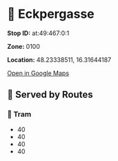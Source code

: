 # 🚉 Eckpergasse


**Stop ID:** at:49:467:0:1

**Zone:** 0100

**Location:** 48.23338511, 16.31644187

[Open in Google Maps](https://www.google.com/maps?q=48.23338511,16.31644187)

## 🚆 Served by Routes

### 🚊 Tram
- 40
- 40
- 40
- 40